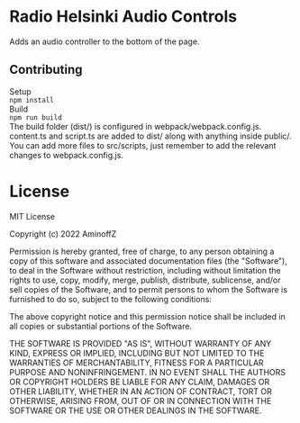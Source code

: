 # Radio Helsinki Audio Controls

Adds an audio controller to the bottom of the page.

## Contributing

Setup  
```npm install```  
Build  
```npm run build```  
The build folder (dist/) is configured in webpack/webpack.config.js. content.ts and script.ts are added to dist/ along with anything inside public/. You can add more files to src/scripts, just remember to add the relevant changes to webpack.config.js.  

# License

MIT License

Copyright (c) 2022 AminoffZ

Permission is hereby granted, free of charge, to any person obtaining a copy of this software and associated documentation files (the "Software"), to deal in the Software without restriction, including without limitation the rights to use, copy, modify, merge, publish, distribute, sublicense, and/or sell copies of the Software, and to permit persons to whom the Software is furnished to do so, subject to the following conditions:

The above copyright notice and this permission notice shall be included in all copies or substantial portions of the Software.

THE SOFTWARE IS PROVIDED "AS IS", WITHOUT WARRANTY OF ANY KIND, EXPRESS OR IMPLIED, INCLUDING BUT NOT LIMITED TO THE WARRANTIES OF MERCHANTABILITY, FITNESS FOR A PARTICULAR PURPOSE AND NONINFRINGEMENT. IN NO EVENT SHALL THE AUTHORS OR COPYRIGHT HOLDERS BE LIABLE FOR ANY CLAIM, DAMAGES OR OTHER LIABILITY, WHETHER IN AN ACTION OF CONTRACT, TORT OR OTHERWISE, ARISING FROM, OUT OF OR IN CONNECTION WITH THE SOFTWARE OR THE USE OR OTHER DEALINGS IN THE SOFTWARE.
